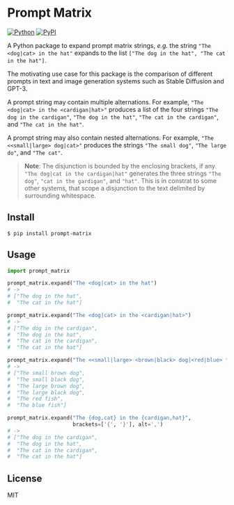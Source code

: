 # Prompt Matrix

[![Python](https://img.shields.io/pypi/pyversions/prompt-matrix.svg?style=plastic)](https://badge.fury.io/py/prompt-matrix)
[![PyPI](https://badge.fury.io/py/prompt-matrix.svg)](https://badge.fury.io/py/prompt-matrix)

A Python package to expand prompt matrix strings, *e.g.* the string `"The
<dog|cat> in the hat"` expands to the list `["The dog in the hat", "The cat in
the hat"]`.

The motivating use case for this package is the comparison of different prompts
in text and image generation systems such as Stable Diffusion and GPT-3.

A prompt string may contain multiple alternations. For example, `"The <dog|cat>
in the <cardigan|hat>"` produces a list of the four strings `"The dog in the
cardigan"`, `"The dog in the hat"`, `"The cat in the cardigan"`, and `"The cat
in the hat"`.

A prompt string may also contain nested alternations. For example, `"The
<<small|large> dog|cat>"` produces the strings `"The small dog"`, `"The large
do"`, and `"The cat"`.

> **Note**: The disjunction is bounded by the enclosing brackets, if any. `"The
dog|cat in the cardigan|hat"` generates the three strings `"The dog"`, `"cat in
the gardigan"`, and `"hat"`. This is in constrat to some other systems, that
scope a disjunction to the text delimited by surrounding whitespace.

## Install

```shell
$ pip install prompt-matrix
```

## Usage

```python
import prompt_matrix

prompt_matrix.expand("The <dog|cat> in the hat")
# ->
# ["The dog in the hat",
#  "The cat in the hat"]

prompt_matrix.expand("The <dog|cat> in the <cardigan|hat>")
# ->
# ["The dog in the cardigan",
#  "The dog in the hat",
#  "The cat in the cardigan",
#  "The cat in the hat"]

prompt_matrix.expand("The <<small|large> <brown|black> dog|<red|blue> fish>")
# ->
# ["The small brown dog",
#  "The small black dog",
#  "The large brown dog",
#  "The large black dog",
#  "The red fish",
#  "The blue fish"]

prompt_matrix.expand("The {dog,cat} in the {cardigan,hat}",
                     brackets=['{', '}'], alt=',')
# ->
# ["The dog in the cardigan",
#  "The dog in the hat",
#  "The cat in the cardigan",
#  "The cat in the hat"]
```

## License

MIT
